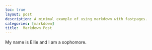 ```yaml
---
toc: true
layout: post
description: A minimal example of using markdown with fastpages.
categories: [markdown]
title:  Markdown Post
---
```

My name is Ellie and I am a sophomore.